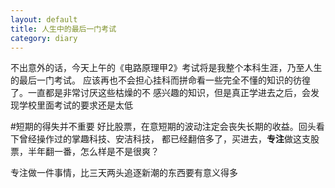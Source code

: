 ```yaml
---
layout: default
title: 人生中的最后一门考试
category: diary
---
```

不出意外的话，今天上午的《电路原理甲2》考试将是我整个本科生涯，乃至人生的最后一门考试。
应该再也不会担心挂科而拼命看一些完全不懂的知识的彷徨了。一直都是非常讨厌这些枯燥的不
感兴趣的知识，但是真正学进去之后，会发现学校里面考试的要求还是太低

#短期的得失并不重要
好比股票，在意短期的波动注定会丧失长期的收益。回头看下曾经操作过的掌趣科技、安洁科技，
都已经翻倍多了，买进去，**专注**做这支股票，半年翻一番，怎么样是不是很爽？

专注做一件事情，比三天两头追逐新潮的东西要有意义得多
